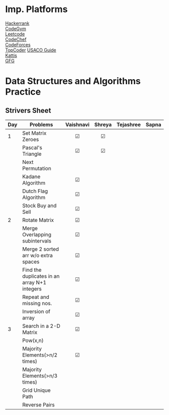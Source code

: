 # Imp. Platforms

<a href= "https://www.hackerrank.com">Hackerrank</a><br/>
<a href = "https://codegym.cc/quests/lectures/en.questsyntaxpro.level01.lecture00">CodeGym</a><br/>
<a href = "https://leetcode.com">Leetcode</a><br/>
<a href = "https://www.codechef.com/">CodeChef</a></br>
<a href = "https://codeforces.com/">CodeForces</a></br>
<a href = "https://www.topcoder.com/">TopCoder</a>
<a href = "https://usaco.guide/">USACO Guide</a></br>
<a href = "https://open.kattis.com/problems">Kattis</a><br/>
<a href = "https://practice.geeksforgeeks.org/">GFG</a><br/>


# Data Structures and Algorithms Practice

## Strivers Sheet

| Day | Problems                                                             | Vaishnavi | Shreya  | Tejashree |   Sapna   |
| --- | ---------------------------------------------------------------------| :-------: | :----:  | :-------: | :-------: | 
| 1   | Set Matrix Zeroes                                                    |   &#9745; | &#9745; |           |
|     | Pascal's Triangle                                                    |   &#9745; | &#9745; |           |
|     | Next Permutation                                                     |           |         |           |
|     | Kadane Algorithm                                                     |   &#9745; |         |           |
|     | Dutch Flag Algorithm                                                 |   &#9745; |         |           |
|     | Stock Buy and Sell                                                   |   &#9745; |         |           |
|  2  | Rotate Matrix                                                        |   &#9745; |         |           |
|     | Merge Overlapping subintervals                                       |   &#9745; |         |           |
|     | Merge 2 sorted arr w/o extra spaces                                  |   &#9745; |         |           |
|     | Find the duplicates in an array N+1 integers                         |   &#9745; |         |           |
|     | Repeat and missing nos.                                              |   &#9745; |         |           |
|     | Inversion of array                                                   |   &#9745; |         |           |
|  3  | Search in a 2-D Matrix                                               |   &#9745; |         |           |
|     | Pow(x,n)                                                             |           |         |           |
|     | Majority Elements(>n/2 times)                                        |   &#9745; |         |           |
|     | Majority Elements(>n/3 times)                                        |           |         |           |
|     | Grid Unique Path                                                     |           |         |           |
|     | Reverse Pairs                                                        |           |         |           |
